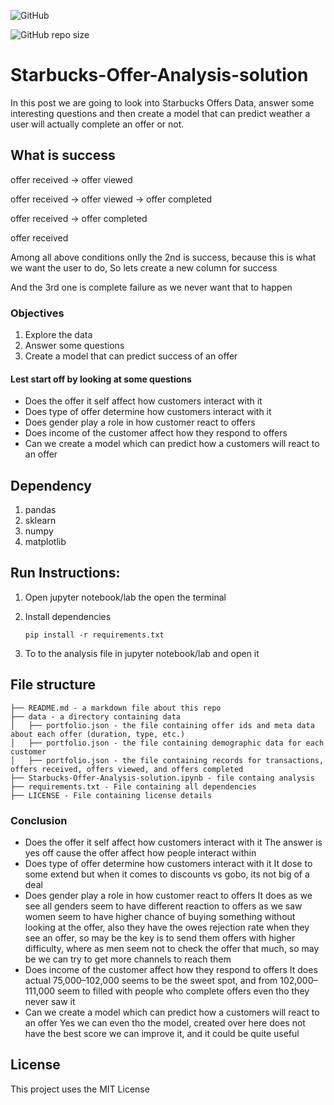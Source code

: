 
![GitHub](https://img.shields.io/github/license/kazifarhanuddin/Starbucks-Offer-Analysis-solution)

![GitHub repo size](https://img.shields.io/github/repo-size/kazifarhanuddin/Starbucks-Offer-Analysis-solution)

# Starbucks-Offer-Analysis-solution

In this post we are going to look into Starbucks Offers Data, answer some interesting questions and then create a model that can predict weather a user will actually complete an offer or not.

## What is success

offer received -> offer viewed

offer received -> offer viewed -> offer completed

offer received -> offer completed

offer received 


Among all above conditions onlly the 2nd is success, because this is what we want the user to do, So lets create a new column for success

And the 3rd one is complete failure as we never want that to happen

### Objectives

1. Explore the data 
2. Answer some questions
3. Create a model that can predict success of an offer

#### Lest start off by looking at some questions

- Does the offer it self affect how customers interact with it
- Does type of offer determine how customers interact with it
- Does gender play a role in how customer react to offers
- Does income of the customer affect how they respond to offers 
- Can we create a model which can predict how a customers will react to an offer

## Dependency

1. pandas
1. sklearn
1. numpy
1. matplotlib

## Run Instructions:

1. Open jupyter notebook/lab the open the terminal 

2. Install dependencies

    `pip install -r requirements.txt`

3. To to the analysis file in jupyter notebook/lab and open it

## File structure 

```
├── README.md - a markdown file about this repo
├── data - a directory containing data
│   ├── portfolio.json - the file containing offer ids and meta data about each offer (duration, type, etc.)
│   ├── portfolio.json - the file containing demographic data for each customer
│   ├── portfolio.json - the file containing records for transactions, offers received, offers viewed, and offers completed
├── Starbucks-Offer-Analysis-solution.ipynb - file containg analysis
├── requirements.txt - File containing all dependencies
├── LICENSE - File containing license details
```

### Conclusion

- Does the offer it self affect how customers interact with it
    The answer is yes off cause the offer affect how people interact within
- Does type of offer determine how customers interact with it
    It dose to some extend but when it comes to discounts vs gobo, its not big of a deal
- Does gender play a role in how customer react to offers
    It does as we see all genders seem to have different reaction to offers as we saw women seem to have higher chance of buying something without looking at the offer, also they have the owes rejection rate when they see an offer, so may be the key is to send them offers with higher difficulty, where as men seem not to check the offer that much, so may be we can try to get more channels to reach them
- Does income of the customer affect how they respond to offers
    It does actual 75,000–102,000 seems to be the sweet spot, and from 102,000–111,000 seem to filled with people who complete offers even tho they never saw it
- Can we create a model which can predict how a customers will react to an offer
    Yes we can even tho the model, created over here does not  have the best score we can improve it, and it could be quite useful

## License

This project uses the MIT License
